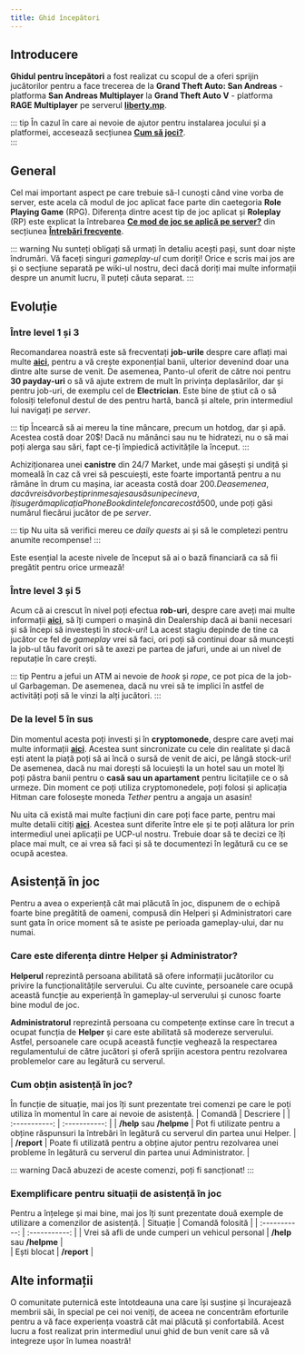 ```yaml
---
title: Ghid începători
---
```


## Introducere

**Ghidul pentru începători** a fost realizat cu scopul de a oferi sprijin jucătorilor pentru a face trecerea de la **Grand Theft Auto: San Andreas** - platforma **San Andreas Multiplayer** la **Grand Theft Auto V** - platforma **RAGE Multiplayer** pe serverul **[liberty.mp](https://liberty.mp)**. 

::: tip
În cazul în care ai nevoie de ajutor pentru instalarea jocului și a platformei, accesează secțiunea **[Cum să joci?](./how-to-play)**.  
:::

## General

Cel mai important aspect pe care trebuie să-l cunoști când vine vorba de server, este acela că modul de joc aplicat face parte din caetegoria **Role Playing Game** (RPG). Diferența dintre acest tip de joc aplicat și **Roleplay** (RP) este explicat la întrebarea **[Ce mod de joc se aplică pe server?](./faq#ce-mod-de-joc-se-aplica-pe-server)** din secțiunea **[Întrebări frecvente](./faq)**.

::: warning
Nu sunteți obligați să urmați în detaliu acești pași, sunt doar niște îndrumări. Vă faceți singuri *gameplay-ul* cum doriți! Orice e scris mai jos are și o secțiune separată pe wiki-ul nostru, deci dacă doriți mai multe informații despre un anumit lucru, îl puteți căuta separat.
:::

## Evoluție 

### Între level 1 și 3

Recomandarea noastră este să frecventați **job-urile** despre care aflați mai multe [**aici**](./jobs/), pentru a vă crește exponențial banii, ulterior devenind doar una dintre alte surse de venit. De asemenea, Panto-ul oferit de către noi pentru **30 payday-uri** o să vă ajute extrem de mult în privința deplasărilor, dar și pentru job-uri, de exemplu cel de **Electrician**. Este bine de știut că o să folosiți telefonul destul de des pentru hartă, bancă și altele, prin intermediul lui navigați pe *server*.

::: tip
Încearcă să ai mereu la tine mâncare, precum un hotdog, dar și apă. Acestea costă doar 20$! Dacă nu mănânci sau nu te hidratezi, nu o să mai poți alerga sau sări, fapt ce-ți împiedică activitățile la început.
:::

Achiziționarea unei **canistre** din 24/7 Market, unde mai găsești și undiță și momeală în caz că vrei să pescuiești, este foarte importantă pentru a nu rămâne în drum cu mașina, iar aceasta costă doar 200$. De asemenea, dacă vrei să vorbești prin mesaje sau să suni pe cineva, îți sugerăm aplicația PhoneBook din telefon care costă 500$, unde poți găsi numărul fiecărui jucător de pe *server*.

::: tip
Nu uita să verifici mereu ce *daily quests* ai și să le completezi pentru anumite recompense!
:::

Este esențial la aceste nivele de început să ai o bază financiară ca să fii pregătit pentru orice urmează!

### Între level 3 și 5

Acum că ai crescut în nivel poți efectua **rob-uri**, despre care aveți mai multe informații [**aici**](./general/atm-robbery), să îți cumperi o mașină din Dealership dacă ai banii necesari și să începi să investești în *stock-uri*! La acest stagiu depinde de tine ca jucător ce fel de *gameplay* vrei să faci, ori poți să continui doar să muncești la job-ul tău favorit ori să te axezi pe partea de jafuri, unde ai un nivel de reputație în care crești.

::: tip
Pentru a jefui un ATM ai nevoie de *hook* și *rope*, ce pot pica de la job-ul Garbageman. De asemenea, dacă nu vrei să te implici în astfel de activități poți să le vinzi la alți jucători.
:::


### De la level 5 în sus

Din momentul acesta poți investi și în **cryptomonede**, despre care aveți mai multe informații [**aici**](./economy/crypto). Acestea sunt sincronizate cu cele din realitate și dacă ești atent la piață poți să ai încă o sursă de venit de aici, pe lângă stock-uri! De asemenea, dacă nu mai dorești să locuiești la un hotel sau un motel îți poți păstra banii pentru o **casă sau un apartament** pentru licitațiile ce o să urmeze. Din moment ce poți utiliza cryptomonedele, poți folosi și aplicația Hitman care folosește moneda *Tether* pentru a angaja un asasin!

Nu uita că există mai multe facțiuni din care poți face parte, pentru mai multe detalii citiți [**aici**](./factions/). Acestea sunt diferite între ele și te poți alătura lor prin intermediul unei aplicații pe UCP-ul nostru. Trebuie doar să te decizi ce îți place mai mult, ce ai vrea să faci și să te documentezi în legătură cu ce se ocupă acestea.


## Asistență în joc

Pentru a avea o experiență cât mai plăcută în joc, dispunem de o echipă foarte bine pregătită de oameni, compusă din Helperi și Administratori care sunt gata în orice moment să te asiste pe perioada gameplay-ului, dar nu numai.  

### Care este diferența dintre Helper și Administrator?  

**Helperul** reprezintă persoana abilitată să ofere informații jucătorilor cu privire la funcționalitățile serverului. Cu alte cuvinte, persoanele care ocupă această funcție au experiență în gameplay-ul serverului și cunosc foarte bine modul de joc.

**Administratorul** reprezintă persoana cu competențe extinse care în trecut a ocupat funcția de **Helper** și care este abilitată să modereze serverului. Astfel, persoanele care ocupă această funcție veghează la respectarea regulamentului de către jucători și oferă sprijin acestora pentru rezolvarea problemelor care au legătură cu serverul.  

### Cum obțin asistență în joc?   

În funcție de situație, mai jos îți sunt prezentate trei comenzi pe care le poți utiliza în momentul în care ai nevoie de asistență. 
| Comandă | Descriere |
| :-----------: | :-----------: | 
| **/help** sau **/helpme** | Pot fi utilizate pentru a obține răspunsuri la întrebări în legătură cu serverul din partea unui Helper. |  
| **/report** | Poate fi utilizată pentru a obține ajutor pentru rezolvarea unei probleme în legătură cu serverul din partea unui Administrator. |  

::: warning 
Dacă abuzezi de aceste comenzi, poți fi sancționat! 
::: 

### Exemplificare pentru situații de asistență în joc

Pentru a înțelege și mai bine, mai jos îți sunt prezentate două exemple de utilizare a comenzilor de asistență. 
| Situație | Comandă folosită |
| :-----------: | :-----------: | 
| Vrei să afli de unde cumperi un vehicul personal | **/help** sau **/helpme** |  
| Ești blocat | **/report** |  

## Alte informații  

O comunitate puternică este întotdeauna una care își susține și încurajează membrii săi, în special pe cei noi veniți, de aceea ne concentrăm eforturile pentru a vă face experiența voastră cât mai plăcută și confortabilă. Acest lucru a fost realizat prin intermediul unui ghid de bun venit care să vă integreze ușor în lumea noastră! 


